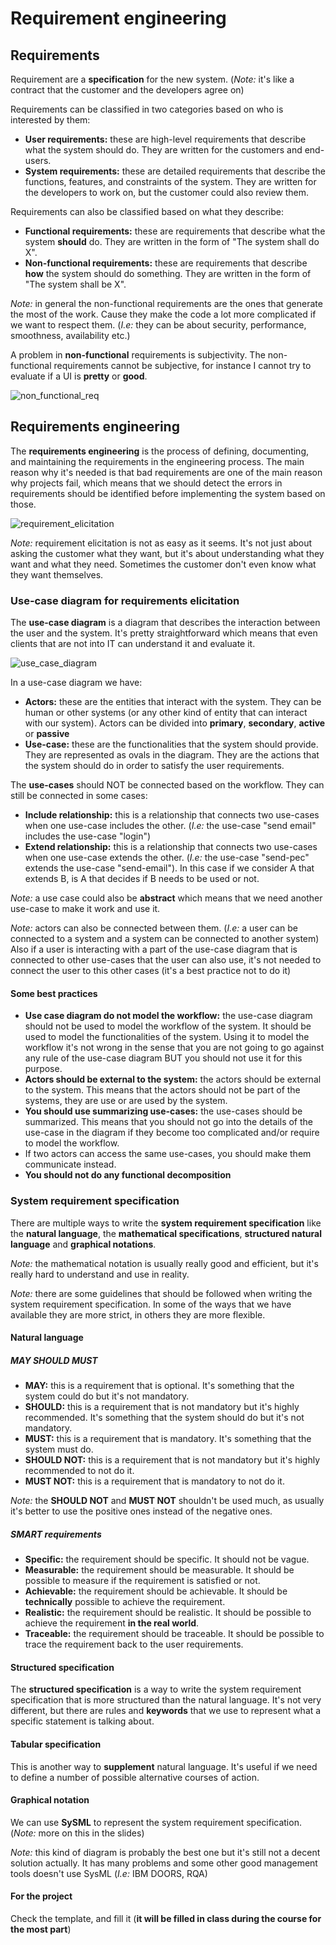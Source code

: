 # Requirement engineering

## Requirements

Requirement are a **specification** for the new system. (*Note:* it's like a contract that the customer and the developers agree on)

Requirements can be classified in two categories based on who is interested by them:

- **User requirements:** these are high-level requirements that describe what the system should do. They are written for the customers and end-users.
- **System requirements:** these are detailed requirements that describe the functions, features, and constraints of the system. They are written for the developers to work on, but the customer could also review them.

Requirements can also be classified based on what they describe:

- **Functional requirements:** these are requirements that describe what the system **should** do. They are written in the form of "The system shall do X".
- **Non-functional requirements:** these are requirements that describe **how** the system should do something. They are written in the form of "The system shall be X".

*Note:* in general the non-functional requirements are the ones that generate the most of the work. Cause they make the code a lot more complicated if we want to respect them. (*I.e:* they can be about security, performance, smoothness, availability etc.)

A problem in **non-functional** requirements is subjectivity. The non-functional requirements cannot be subjective, for instance I cannot try to evaluate if a UI is **pretty** or **good**.

![non_functional_req](../Screenshots/non_functional_req.png)

## Requirements engineering

The **requirements engineering** is the process of defining, documenting, and maintaining the requirements in the engineering process. The main reason why it's needed is that bad requirements are one of the main reason why projects fail, which means that we should detect the errors in requirements should be identified before implementing the system based on those.

![requirement_elicitation](../Screenshots/requirements_elicitation.png)

*Note:* requirement elicitation is not as easy as it seems. It's not just about asking the customer what they want, but it's about understanding what they want and what they need. Sometimes the customer don't even know what they want themselves.

### Use-case diagram for requirements elicitation

The **use-case diagram** is a diagram that describes the interaction between the user and the system. It's pretty straightforward which means that even clients that are not into IT can understand it and evaluate it.

![use_case_diagram](../Screenshots/use_case_diagram.png)

In a use-case diagram we have:

- **Actors:** these are the entities that interact with the system. They can be human or other systems (or any other kind of entity that can interact with our system). Actors can be divided into **primary**, **secondary**, **active** or **passive**
- **Use-case:** these are the functionalities that the system should provide. They are represented as ovals in the diagram. They are the actions that the system should do in order to satisfy the user requirements.

The **use-cases** should NOT be connected based on the workflow. They can still be connected in some cases:

- **Include relationship:** this is a relationship that connects two use-cases when one use-case includes the other. (*I.e:* the use-case "send email" includes the use-case "login")
- **Extend relationship:** this is a relationship that connects two use-cases when one use-case extends the other. (*I.e:* the use-case "send-pec" extends the use-case "send-email"). In this case if we consider A that extends B, is A that decides if B needs to be used or not.

*Note:* a use case could also be **abstract** which means that we need another use-case to make it work and use it.

*Note:* actors can also be connected between them. (*I.e:* a user can be connected to a system and a system can be connected to another system) Also if a user is interacting with a part of the use-case diagram that is connected to other use-cases that the user can also use, it's not needed to connect the user to this other cases (it's a best practice not to do it)

#### Some best practices

- **Use case diagram do not model the workflow:** the use-case diagram should not be used to model the workflow of the system. It should be used to model the functionalities of the system. Using it to model the workflow it's not wrong in the sense that you are not going to go against any rule of the use-case diagram BUT you should not use it for this purpose.
- **Actors should be external to the system:** the actors should be external to the system. This means that the actors should not be part of the systems, they are use or are used by the system.
- **You should use summarizing use-cases:** the use-cases should be summarized. This means that you should not go into the details of the use-case in the diagram if they become too complicated and/or require to model the workflow.
- If two actors can access the same use-cases, you should make them communicate instead.
- **You should not do any functional decomposition**

### System requirement specification

There are multiple ways to write the **system requirement specification** like the **natural language**, the **mathematical specifications**, **structured natural language** and **graphical notations**.

*Note:* the mathematical notation is usually really good and efficient, but it's really hard to understand and use in reality.

*Note:* there are some guidelines that should be followed when writing the system requirement specification. In some of the ways that we have available they are more strict, in others they are more flexible.

#### Natural language

##### MAY SHOULD MUST

- **MAY:** this is a requirement that is optional. It's something that the system could do but it's not mandatory.
- **SHOULD:** this is a requirement that is not mandatory but it's highly recommended. It's something that the system should do but it's not mandatory.
- **MUST:** this is a requirement that is mandatory. It's something that the system must do.
- **SHOULD NOT:** this is a requirement that is not mandatory but it's highly recommended to not do it.
- **MUST NOT:** this is a requirement that is mandatory to not do it.

*Note:* the **SHOULD NOT** and **MUST NOT** shouldn't be used much, as usually it's better to use the positive ones instead of the negative ones.

##### SMART requirements

- **Specific:** the requirement should be specific. It should not be vague.
- **Measurable:** the requirement should be measurable. It should be possible to measure if the requirement is satisfied or not.
- **Achievable:** the requirement should be achievable. It should be **technically** possible to achieve the requirement.
- **Realistic:** the requirement should be realistic. It should be possible to achieve the requirement **in the real world**.
- **Traceable:** the requirement should be traceable. It should be possible to trace the requirement back to the user requirements.

#### Structured specification

The **structured specification** is a way to write the system requirement specification that is more structured than the natural language. It's not very different, but there are rules and **keywords** that we use to represent what a specific statement is talking about.

#### Tabular specification

This is another way to **supplement** natural language. It's useful if we need to define a number of possible alternative courses of action.

#### Graphical notation

We can use **SySML** to represent the system requirement specification. (*Note:* more on this in the slides)

*Note:* this kind of diagram is probably the best one but it's still not a decent solution actually. It has many problems and some other good management tools doesn't use SysML (*I.e:* IBM DOORS, RQA)

#### For the project

Check the template, and fill it (**it will be filled in class during the course for the most part**)
